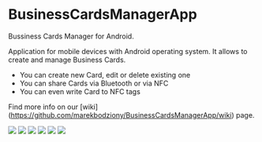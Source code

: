 # BusinessCardsManagerApp
Bussiness Cards Manager for Android.

Application for mobile devices with Android operating system. It allows to create and manage Business Cards. 
- You can create new Card, edit or delete existing one 
- You can share Cards via Bluetooth or via NFC
- You can even write Card to NFC tags

Find more info on our [wiki] (https://github.com/marekbodziony/BusinessCardsManagerApp/wiki) page.


<img src=https://github.com/marekbodziony/BusinessCardsManagerApp/blob/master/screens/BusinessCardManager_main_screen.png>
<img src=https://github.com/marekbodziony/BusinessCardsManagerApp/blob/master/screens/BusinessCardManager_list_screen1.png>
<img src=https://github.com/marekbodziony/BusinessCardsManagerApp/blob/master/screens/BusinessCardManager_edit_card.png>
<img src=https://github.com/marekbodziony/BusinessCardsManagerApp/blob/master/screens/BusinessCardManager_show_card.png>
<img src=https://github.com/marekbodziony/BusinessCardsManagerApp/blob/master/screens/BusinessCardManager_list_screen2.png>
<img src=https://github.com/marekbodziony/BusinessCardsManagerApp/blob/master/screens/BusinessCardManager_list_screen3.png>

